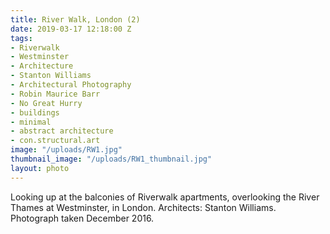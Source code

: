 ```yaml
---
title: River Walk, London (2)
date: 2019-03-17 12:18:00 Z
tags:
- Riverwalk
- Westminster
- Architecture
- Stanton Williams
- Architectural Photography
- Robin Maurice Barr
- No Great Hurry
- buildings
- minimal
- abstract architecture
- con.structural.art
image: "/uploads/RW1.jpg"
thumbnail_image: "/uploads/RW1_thumbnail.jpg"
layout: photo
---
```


Looking up at the balconies of Riverwalk apartments, overlooking the River Thames at Westminster, in London. Architects: Stanton Williams. Photograph taken December 2016.